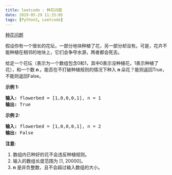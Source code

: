 ```yaml
---
title: leetcode : 种花问题
date: 2019-05-29 11:33:05
tags: [Python3, Leetcode]
---
```


[种花问题](https://leetcode-cn.com/problems/can-place-flowers/)

<p>假设你有一个很长的花坛，一部分地块种植了花，另一部分却没有。可是，花卉不能种植在相邻的地块上，它们会争夺水源，两者都会死去。</p>

<!-- more -->

<p>给定一个花坛（表示为一个数组包含0和1，其中0表示没种植花，1表示种植了花），和一个数&nbsp;<strong>n&nbsp;</strong>。能否在不打破种植规则的情况下种入&nbsp;<strong>n&nbsp;</strong>朵花？能则返回True，不能则返回False。</p>

<p><strong>示例 1:</strong></p>

<pre>
<strong>输入:</strong> flowerbed = [1,0,0,0,1], n = 1
<strong>输出:</strong> True
</pre>

<p><strong>示例 2:</strong></p>

<pre>
<strong>输入:</strong> flowerbed = [1,0,0,0,1], n = 2
<strong>输出:</strong> False
</pre>

<p><strong>注意:</strong></p>

<ol>
	<li>数组内已种好的花不会违反种植规则。</li>
	<li>输入的数组长度范围为 [1, 20000]。</li>
	<li><strong>n</strong> 是非负整数，且不会超过输入数组的大小。</li>
</ol>
